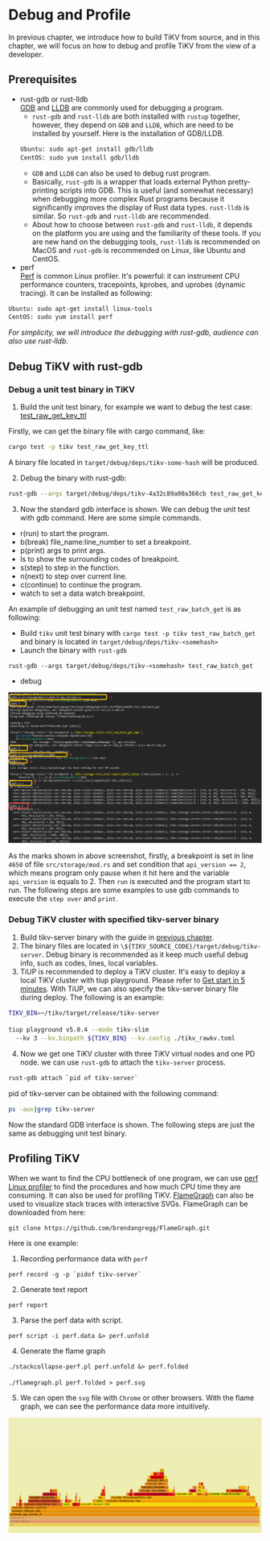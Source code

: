 # Debug and Profile

In previous chapter, we introduce how to build TiKV from source, and in this chapter, we will focus on how to debug and profile TiKV from the view of a developer.

## Prerequisites

* rust-gdb or rust-lldb  
[GDB](https://www.sourceware.org/gdb) and [LLDB](https://lldb.llvm.org/) are commonly used for debugging a program.  
    * `rust-gdb` and `rust-lldb` are both installed with `rustup` together, however, they depend on `GDB` and `LLDB`, which are need to be installed by yourself. Here is the installation of GDB/LLDB.
    ```bash
    Ubuntu: sudo apt-get install gdb/lldb
    CentOS: sudo yum install gdb/lldb
    ```
    * `GDB` and `LLDB` can also be used to debug rust program.
    * Basically, `rust-gdb` is a wrapper that loads external Python pretty-printing scripts into GDB. This is useful (and somewhat necessary) when debugging more complex Rust programs because it significantly improves the display of Rust data types. `rust-lldb` is similar. So `rust-gdb` and `rust-lldb` are recommended.
    * About how to choose between `rust-gdb` and `rust-lldb`, it depends on the platform you are using and the familiarity of these tools. If you are new hand on the debugging tools, `rust-lldb` is recommended on MacOS and `rust-gdb` is recommended on Linux, like Ubuntu and CentOS. 
* perf  
[Perf](https://perf.wiki.kernel.org/index.php/Main_Page) is common Linux profiler. It's powerful: it can instrument CPU performance counters, tracepoints, kprobes, and uprobes (dynamic tracing). It can be installed as following:
```bash
Ubuntu: sudo apt-get install linux-tools
CentOS: sudo yum install perf
```

*For simplicity, we will introduce the debugging with rust-gdb, audience can also use rust-lldb.*

## Debug TiKV with rust-gdb

### Debug a unit test binary in TiKV

1. Build the unit test binary, for example we want to debug the test case: [test_raw_get_key_ttl](https://github.com/tikv/tikv/blob/a7d1595f5486616be34e0cf2bbf372edb5f0e85a/src/storage/mod.rs#L5352-L5356)

Firstly, we can get the binary file with cargo command, like: 
```bash
cargo test -p tikv test_raw_get_key_ttl
```
A binary file located in `target/debug/deps/tikv-some-hash` will be produced.

2. Debug the binary with rust-gdb:

```bash
rust-gdb --args target/debug/deps/tikv-4a32c89a00a366cb test_raw_get_key_ttl
```
3. Now the standard gdb interface is shown. We can debug the unit test with gdb command. Here are some simple commands.

* r(run) to start the program.
* b(break) file_name:line_number to set a breakpoint.
* p(print) args to print args.
* ls to show the surrounding codes of breakpoint.
* s(step) to step in the function.
* n(next) to step over current line.
* c(continue) to continue the program.
* watch to set a data watch breakpoint.

An example of debugging an unit test named `test_raw_batch_get` is as following:
* Build `tikv` unit test binary with `cargo test -p tikv test_raw_batch_get` and binary is located in `target/debug/deps/tikv-<somehash>`
* Launch the binary with `rust-gdb`
```
rust-gdb --args target/debug/deps/tikv-<somehash> test_raw_batch_get
```
* debug 

![gdb-tikv-ut](../media/gdb_tikv_ut.png)

As the marks shown in above screenshot, firstly, a breakpoint is set in line `4650` of file `src/storage/mod.rs` and set condition that `api_version == 2`, which means program only pause when it hit here and the variable `api_version` is equals to 2. Then `run` is executed and the program start to run. The following steps are some examples to use gdb commands to execute the `step over` and `print`.

### Debug TiKV cluster with specified tikv-server binary

1. Build tikv-server binary with the guide in [previous chapter](./build-tikv-from-source.md).
2. The binary files are located in `\${TIKV_SOURCE_CODE}/target/debug/tikv-server`. Debug binary is recommended as it keep much useful debug info, such as codes, lines, local variables.
3. TiUP is recommended to deploy a TiKV cluster. It's easy to deploy a local TiKV cluster with tiup playground. Please refer to [Get start in 5 minutes](https://tikv.org/docs/5.1/concepts/tikv-in-5-minutes/#set-up-a-local-tikv-cluster-with-the-default-options). With TiUP, we can also specify the tikv-server binary file during deploy. The following is an example:

```bash
TIKV_BIN=~/tikv/target/release/tikv-server

tiup playground v5.0.4 --mode tikv-slim 
  --kv 3 --kv.binpath ${TIKV_BIN} --kv.config ./tikv_rawkv.toml
```

4. Now we get one TiKV cluster with three TiKV virtual nodes and one PD node. we can use `rust-gdb` to attach the `tikv-server` process.

```bash
rust-gdb attach `pid of tikv-server`
```

pid of tikv-server can be obtained with the following command:

```bash
ps -aux|grep tikv-server
```
Now the standard GDB interface is shown. The following steps are just the same as debugging unit test binary.

## Profiling TiKV
When we want to find the CPU bottleneck of one program, we can use [perf Linux profiler](https://www.brendangregg.com/perf.html) to find the procedures and how much CPU time they are consuming. It can also be used for profiling TiKV. [FlameGraph](http://www.brendangregg.com/flamegraphs.html) can also be used to visualize stack traces with interactive SVGs. FlameGraph can be downloaded from here: 
```
git clone https://github.com/brendangregg/FlameGraph.git
```

Here is one example:

1. Recording performance data with `perf`
```
perf record -g -p `pidof tikv-server`
```
2. Generate text report
```
perf report
```

3. Parse the perf data with script.
```
perf script -i perf.data &> perf.unfold
```
4. Generate the flame graph
```
./stackcollapse-perf.pl perf.unfold &> perf.folded

./flamegraph.pl perf.folded > perf.svg
```
5. We can open the `svg` file with `Chrome` or other browsers. With the flame graph, we can see the performance data more intuitively.

![flame_graph](../media/perf_flame.png)